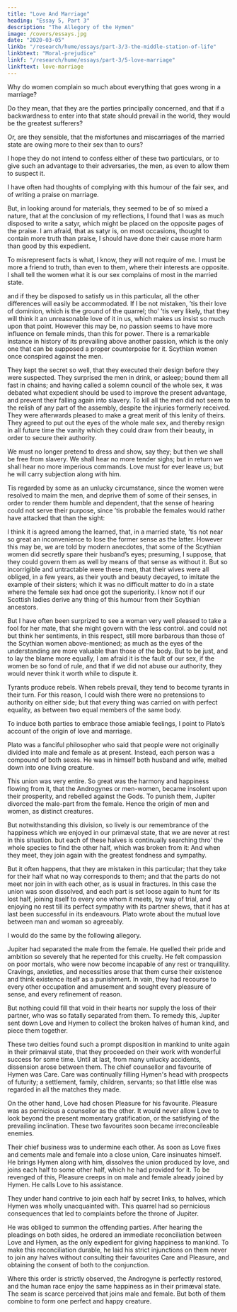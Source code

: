 ```yaml
---
title: "Love And Marriage"
heading: "Essay 5, Part 3"
description: "The Allegory of the Hymen"
image: /covers/essays.jpg
date: "2020-03-05"
linkb: "/research/hume/essays/part-3/3-the-middle-station-of-life"
linkbtext: "Moral-prejudice"
linkf: "/research/hume/essays/part-3/5-love-marriage"
linkftext: love-marriage
---
```



Why do women complain so much about everything that goes wrong in a marriage? <!--  and always consider a satyr° upon matrimony as a satyr upon themselves. -->

Do they mean, that they are the parties principally concerned, and that if a backwardness to enter into that state should prevail in the world, they would be the greatest sufferers? 

Or, are they sensible, that the misfortunes and miscarriages of the married state are owing more to their sex than to ours?

I hope they do not intend to confess either of these two particulars, or to give such an advantage to their adversaries, the men, as even to allow them to suspect it.

I have often had thoughts of complying with this humour of the fair sex, and of writing a praise on marriage.

But, in looking around for materials, they seemed to be of so mixed a nature, that at the conclusion of my reflections, I found that I was as much disposed to write a satyr, which might be placed on the opposite pages of the praise. I am afraid, that as satyr is, on most occasions, thought to contain more truth than praise, I should have done their cause more harm than good by this expedient.

To misrepresent facts is what, I know, they will not require of me. I must be more a friend to truth, than even to them, where their interests are opposite.
I shall tell the women what it is our sex complains of most in the married state.

and if they be disposed to satisfy us in this particular, all the other differences will easily be accommodated.
If I be not mistaken, ’tis their love of dominion, which is the ground of the quarrel;
tho’ ’tis very likely, that they will think it an unreasonable love of it in us, which makes us insist so much upon that point.
However this may be, no passion seems to have more influence on female minds, than this for power.
There is a remarkable instance in history of its prevailing above another passion, which is the only one that can be supposed a proper counterpoise for it.
Scythian women once conspired against the men.

They kept the secret so well, that they executed their design before they were suspected.
They surprised the men in drink, or asleep; bound them all fast in chains; and having called a solemn council of the whole sex, it was debated what expedient should be used to improve the present advantage, and prevent their falling again into slavery.
To kill all the men did not seem to the relish of any part of the assembly, despite the injuries formerly received.
They were afterwards pleased to make a great merit of this lenity of theirs.
They agreed to put out the eyes of the whole male sex, and thereby resign in all future time the vanity which they could draw from their beauty, in order to secure their authority.

We must no longer pretend to dress and show, say they; but then we shall be free from slavery.
We shall hear no more tender sighs; but in return we shall hear no more imperious commands.
Love must for ever leave us; but he will carry subjection along with him.

Tis regarded by some as an unlucky circumstance, since the women were resolved to maim the men, and deprive them of some of their senses, in order to render them humble and dependent, that the sense of hearing could not serve their purpose, since ’tis probable the females would rather have attacked that than the sight:

I think it is agreed among the learned, that, in a married state, ’tis not near so great an inconvenience to lose the former sense as the latter.
However this may be, we are told by modern anecdotes, that some of the Scythian women did secretly spare their husband’s eyes; presuming, I suppose, that they could govern them as well by means of that sense as without it.
But so incorrigible and untractable were these men, that their wives were all obliged, in a few years, as their youth and beauty decayed, to imitate the example of their sisters; which it was no difficult matter to do in a state where the female sex had once got the superiority.
I know not if our Scottish ladies derive any thing of this humour from their Scythian ancestors.

But I have often been surprized to see a woman very well pleased to take a fool for her mate, that she might govern with the less control.
and could not but think her sentiments, in this respect, still more barbarous than those of the Scythian women above-mentioned; as much as the eyes of the understanding are more valuable than those of the body.
But to be just, and to lay the blame more equally, I am afraid it is the fault of our sex, if the women be so fond of rule, and that if we did not abuse our authority, they would never think it worth while to dispute it.

Tyrants produce rebels. When rebels prevail, they tend to become tyrants in their turn.
For this reason, I could wish there were no pretensions to authority on either side; but that every thing was carried on with perfect equality, as between two equal members of the same body. 

To induce both parties to embrace those amiable feelings, I point to Plato’s account of the origin of love and marriage.

Plato was a fanciful philosopher who said that people were not originally divided into male and female as at present. Instead, each person was a compound of both sexes. He was in himself both husband and wife, melted down into one living creature.

This union was very entire. So great was the harmony and happiness flowing from it, that the Androgynes or men-women, became insolent upon their prosperity, and rebelled against the Gods. To punish them, Jupiter divorced the male-part from the female. Hence the origin of men and women, as distinct creatures.

But notwithstanding this division, so lively is our remembrance of the happiness which we enjoyed in our primæval state, that we are never at rest in this situation.
but each of these halves is continually searching thro’ the whole species to find the other half, which was broken from it:
And when they meet, they join again with the greatest fondness and sympathy.

But it often happens, that they are mistaken in this particular; that they take for their half what no way corresponds to them; and that the parts do not meet nor join in with each other, as is usual in fractures.
In this case the union was soon dissolved, and each part is set loose again to hunt for its lost half, joining itself to every one whom it meets, by way of trial, and enjoying no rest till its perfect sympathy with its partner shews, that it has at last been successful in its endeavours.
Plato wrote about the mutual love between man and woman so agreeably.

I would do the same by the following allegory.

Jupiter had separated the male from the female. He quelled their pride and ambition so severely that he repented for this cruelty. He felt compassion on poor mortals, who were now become incapable of any rest or tranquillity. Cravings, anxieties, and necessities arose that them curse their existence and think existence itself as a punishment. In vain, they had recourse to every other occupation and amusement and sought every pleasure of sense, and every refinement of reason.

But nothing could fill that void in their hearts nor supply the loss of their partner, who was so fatally separated from them. To remedy this, Jupiter sent down Love and Hymen to collect the broken halves of human kind, and piece them together.

These two deities found such a prompt disposition in mankind to unite again in their primæval state, that they proceeded on their work with wonderful success for some time. Until at last, from many unlucky accidents, dissension arose between them.
The chief counsellor and favourite of Hymen was Care.
Care was continually filling Hymen's head with prospects of futurity; a settlement, family, children, servants; so that little else was regarded in all the matches they made.

On the other hand, Love had chosen Pleasure for his favourite. Pleasure was as pernicious a counsellor as the other.
It would never allow Love to look beyond the present momentary gratification, or the satisfying of the prevailing inclination.
These two favourites soon became irreconcileable enemies.

Their chief business was to undermine each other. As soon as Love fixes and cements male and female into a close union, Care insinuates himself.
He brings Hymen along with him, dissolves the union produced by love, and joins each half to some other half, which he had provided for it.
To be revenged of this, Pleasure creeps in on male and female already joined by Hymen.
He calls Love to his assistance.

They under hand contrive to join each half by secret links, to halves, which Hymen was wholly unacquainted with.
This quarrel had so pernicious consequences that led to complaints before the throne of Jupiter.

He was obliged to summon the offending parties.
After hearing the pleadings on both sides, he ordered an immediate reconciliation between Love and Hymen, as the only expedient for giving happiness to mankind.
To make this reconciliation durable, he laid his strict injunctions on them never to join any halves without consulting their favourites Care and Pleasure, and obtaining the consent of both to the conjunction.

Where this order is strictly observed, the Androgyne is perfectly restored, and the human race enjoy the same happiness as in their primæval state.
The seam is scarce perceived that joins male and female.
But both of them combine to form one perfect and happy creature.
